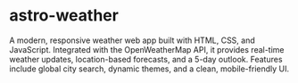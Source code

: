 # astro-weather
A modern, responsive weather web app built with HTML, CSS, and JavaScript. Integrated with the OpenWeatherMap API, it provides real-time weather updates, location-based forecasts, and a 5-day outlook. Features include global city search, dynamic themes, and a clean, mobile-friendly UI.
